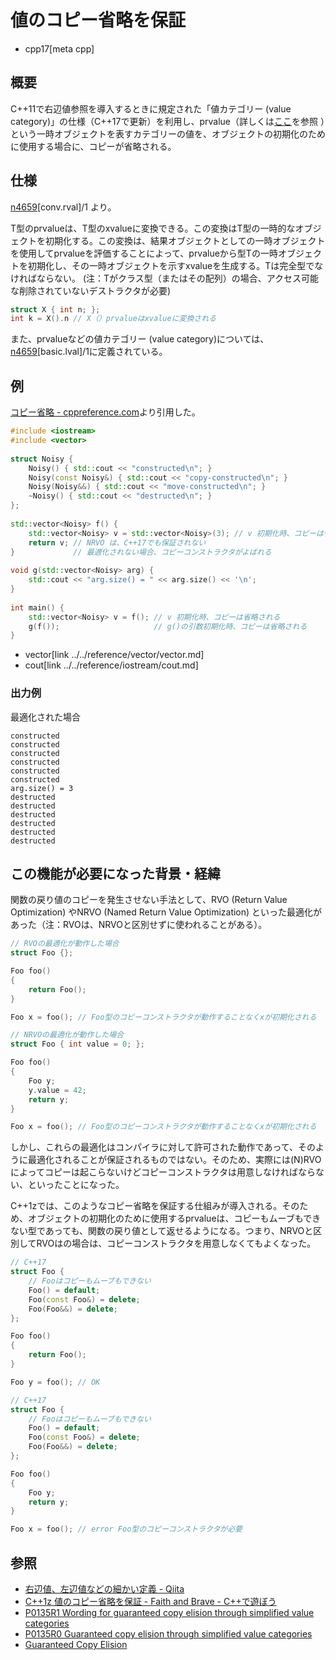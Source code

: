 # 値のコピー省略を保証

* cpp17[meta cpp]

## 概要
C++11で右辺値参照を導入するときに規定された「値カテゴリー (value category)」の仕様（C++17で更新）を利用し、prvalue（詳しくは[ここ](https://qiita.com/rinse_/items/cffa87016b7de49391ae)を参照 ）という一時オブジェクトを表すカテゴリーの値を、オブジェクトの初期化のために使用する場合に、コピーが省略される。

## 仕様
[n4659](http://www.open-std.org/jtc1/sc22/wg21/docs/papers/2017/n4659.pdf)[conv.rval]/1 より。

T型のprvalueは、T型のxvalueに変換できる。この変換はT型の一時的なオブジェクトを初期化する。この変換は、結果オブジェクトとしての一時オブジェクトを使用してprvalueを評価することによって、prvalueから型Tの一時オブジェクトを初期化し、その一時オブジェクトを示すxvalueを生成する。Tは完全型でなければならない。
 (注：Tがクラス型（またはその配列）の場合、アクセス可能な削除されていないデストラクタが必要)

```cpp
struct X { int n; };
int k = X().n // X（）prvalueはxvalueに変換される
```

また、prvalueなどの値カテゴリー (value category)については、[n4659](http://www.open-std.org/jtc1/sc22/wg21/docs/papers/2017/n4659.pdf)[basic.lval]/1に定義されている。

## 例
[コピー省略 - cppreference.com](https://ja.cppreference.com/w/cpp/language/copy_elision)より引用した。

```cpp example
#include <iostream>
#include <vector>
 
struct Noisy {
    Noisy() { std::cout << "constructed\n"; }
    Noisy(const Noisy&) { std::cout << "copy-constructed\n"; }
    Noisy(Noisy&&) { std::cout << "move-constructed\n"; }
    ~Noisy() { std::cout << "destructed\n"; }
};
 
std::vector<Noisy> f() {
    std::vector<Noisy> v = std::vector<Noisy>(3); // v 初期化時、コピーは省略される
    return v; // NRVO は、C++17でも保証されない
}             // 最適化されない場合、コピーコンストラクタがよばれる
 
void g(std::vector<Noisy> arg) {
    std::cout << "arg.size() = " << arg.size() << '\n';
}
 
int main() {
    std::vector<Noisy> v = f(); // v 初期化時、コピーは省略される
    g(f());                     // g()の引数初期化時、コピーは省略される
}
```
* vector[link ../../reference/vector/vector.md]
* cout[link ../../reference/iostream/cout.md]

### 出力例
最適化された場合

```
constructed
constructed
constructed
constructed
constructed
constructed
arg.size() = 3
destructed
destructed
destructed
destructed
destructed
destructed
```

## この機能が必要になった背景・経緯
関数の戻り値のコピーを発生させない手法として、RVO (Return Value Optimization) やNRVO (Named Return Value Optimization) といった最適化があった（注：RVOは、NRVOと区別せずに使われることがある）。

```cpp
// RVOの最適化が動作した場合
struct Foo {};

Foo foo()
{
    return Foo();
}

Foo x = foo(); // Foo型のコピーコンストラクタが動作することなくxが初期化される
```

```cpp
// NRVOの最適化が動作した場合
struct Foo { int value = 0; };

Foo foo()
{
    Foo y;
    y.value = 42;
    return y;
}

Foo x = foo(); // Foo型のコピーコンストラクタが動作することなくxが初期化される
```

しかし、これらの最適化はコンパイラに対して許可された動作であって、そのように最適化されることが保証されるものではない。そのため、実際には(N)RVOによってコピーは起こらないけどコピーコンストラクタは用意しなければならない、といったことになった。

C++1zでは、このようなコピー省略を保証する仕組みが導入される。そのため、オブジェクトの初期化のために使用するprvalueは、コピーもムーブもできない型であっても、関数の戻り値として返せるようになる。つまり、NRVOと区別してRVOはの場合は、コピーコンストラクタを用意しなくてもよくなった。

```cpp
// C++17
struct Foo {
    // Fooはコピーもムーブもできない
    Foo() = default;
    Foo(const Foo&) = delete;
    Foo(Foo&&) = delete;
};

Foo foo()
{
    return Foo();
}

Foo y = foo(); // OK
```

```cpp
// C++17
struct Foo {
    // Fooはコピーもムーブもできない
    Foo() = default;
    Foo(const Foo&) = delete;
    Foo(Foo&&) = delete;
};

Foo foo()
{
    Foo y;
    return y;
}

Foo x = foo(); // error Foo型のコピーコンストラクタが必要
```

## 参照
- [右辺値、左辺値などの細かい定義 - Qiita](https://qiita.com/rinse_/items/cffa87016b7de49391ae)
- [C++1z 値のコピー省略を保証 - Faith and Brave - C++で遊ぼう](https://faithandbrave.hateblo.jp/entry/2017/01/24/161342)
- [P0135R1 Wording for guaranteed copy elision through simplified value categories](http://www.open-std.org/jtc1/sc22/wg21/docs/papers/2016/p0135r1.html)
- [P0135R0 Guaranteed copy elision through simplified value categories](http://www.open-std.org/jtc1/sc22/wg21/docs/papers/2015/p0135r0.html)
- [Guaranteed Copy Elision](https://jonasdevlieghere.com/guaranteed-copy-elision/)
